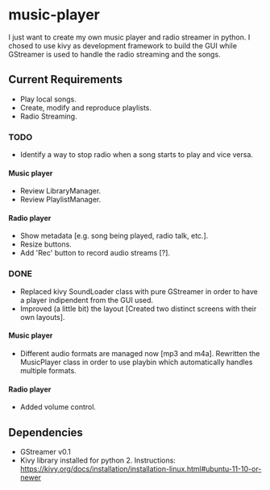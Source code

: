 # music-player
I just want to create my own music player and radio streamer in python. I chosed to use kivy as development framework to build the GUI while GStreamer is used to handle the radio streaming and the songs.

## Current Requirements
- Play local songs.
- Create, modify and reproduce playlists.
- Radio Streaming.

### TODO
- Identify a way to stop radio when a song starts to play and vice versa.

#### Music player
- Review LibraryManager.
- Review PlaylistManager.

#### Radio player
- Show metadata [e.g. song being played, radio talk, etc.].
- Resize buttons.
- Add 'Rec' button to record audio streams [?].

### DONE
- Replaced kivy SoundLoader class with pure GStreamer in order to have a player indipendent from the GUI used.
- Improved (a little bit) the layout [Created two distinct screens with their own layouts].

#### Music player
- Different audio formats are managed now [mp3 and m4a]. Rewritten the MusicPlayer class in order to use playbin which automatically handles multiple formats.

#### Radio player
- Added volume control.

## Dependencies
- GStreamer v0.1
- Kivy library installed for python 2. Instructions: https://kivy.org/docs/installation/installation-linux.html#ubuntu-11-10-or-newer
